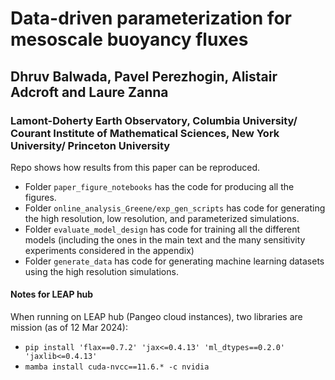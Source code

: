 # Data-driven parameterization for mesoscale buoyancy fluxes
## Dhruv Balwada, Pavel Perezhogin, Alistair Adcroft and Laure Zanna
### Lamont-Doherty Earth Observatory, Columbia University/ Courant Institute of Mathematical Sciences, New York University/ Princeton University

Repo shows how results from this paper can be reproduced.
- Folder `paper_figure_notebooks` has the code for producing all the figures.
- Folder `online_analysis_Greene/exp_gen_scripts` has code for generating the high resolution, low resolution, and parameterized simulations.
- Folder `evaluate_model_design` has code for training all the different models (including the ones in the main text and the many sensitivity experiments considered in the appendix)
- Folder `generate_data` has code for generating machine learning datasets using the high resolution simulations. 


#### Notes for LEAP hub
When running on LEAP hub (Pangeo cloud instances), two libraries are mission (as of 12 Mar 2024):
- `pip install 'flax==0.7.2' 'jax<=0.4.13' 'ml_dtypes==0.2.0' 'jaxlib<=0.4.13'`
- `mamba install cuda-nvcc==11.6.* -c nvidia`
